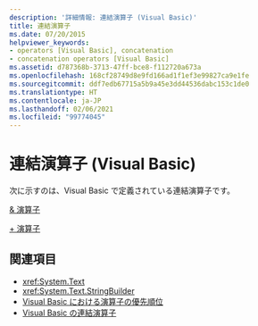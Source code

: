 ```yaml
---
description: '詳細情報: 連結演算子 (Visual Basic)'
title: 連結演算子
ms.date: 07/20/2015
helpviewer_keywords:
- operators [Visual Basic], concatenation
- concatenation operators [Visual Basic]
ms.assetid: d787368b-3713-47ff-bce8-f112720a673a
ms.openlocfilehash: 168cf28749d8e9fd166ad1f1ef3e99827ca9e1fe
ms.sourcegitcommit: ddf7edb67715a5b9a45e3dd44536dabc153c1de0
ms.translationtype: HT
ms.contentlocale: ja-JP
ms.lasthandoff: 02/06/2021
ms.locfileid: "99774045"
---
```

# <a name="concatenation-operators-visual-basic"></a>連結演算子 (Visual Basic)

次に示すのは、Visual Basic で定義されている連結演算子です。  
  
 [& 演算子](concatenation-operator.md)  
  
 [+ 演算子](addition-operator.md)  
  
## <a name="see-also"></a>関連項目

- <xref:System.Text>
- <xref:System.Text.StringBuilder>
- [Visual Basic における演算子の優先順位](operator-precedence.md)
- [Visual Basic の連結演算子](../../programming-guide/language-features/operators-and-expressions/concatenation-operators.md)
